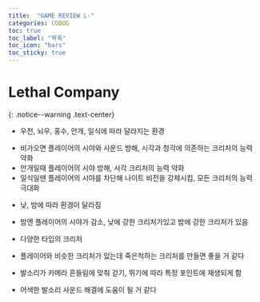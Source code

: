 ```yaml
---
title:  "GAME REVIEW L-"
categories: CODOG
toc: true
toc_label: "목록"
toc_icon: "bars"
toc_sticky: true
---
```


# Lethal Company
{: .notice--warning .text-center}

- 우천, 뇌우, 홍수, 안개, 일식에 따라 달라지는 환경
+ 비가오면 플레이어의 시야와 사운드 방해, 시각과 청각에 의존하는 크리처의 능력 약화
+ 안개일때 플레이어의 시야 방해, 시각 크리처의 능력 약화
+ 일식일땐 플레이어의 시야를 차단해 나이트 비전을 강제시킴, 모든 크리처의 능력 극대화

- 낮, 밤에 따라 환경이 달라짐
+ 밤엔 플레이어의 시야가 감소, 낮에 강한 크리처가있고 밤에 강한 크리처가 있음

- 다양한 타입의 크리처
+ 플레이어와 비슷한 크리처가 있는데 죽은척하는 크리처를 만들면 좋을 거 같다

- 발소리가 카메라 흔들림에 맞춰 걷기, 뛰기에 따라 특정 포인트에 재생되게 함
+ 어색한 발소리 사운드 해결에 도움이 될 거 같다